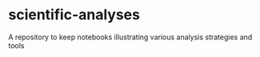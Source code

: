 # scientific-analyses
A repository to keep notebooks illustrating various analysis strategies and tools

